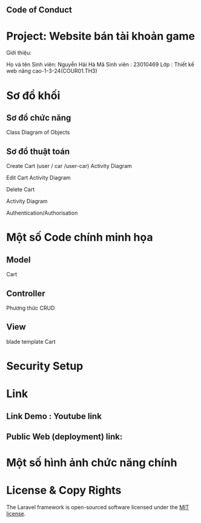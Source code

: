 ## Code of Conduct

# Project: Website bán tài khoản game
Giới thiệu:

Họ và tên Sinh viên: Nguyễn Hải Hà
Mã Sinh viên : 23010469
Lớp : Thiết kế web nâng cao-1-3-24(COUR01.TH3)
# Sơ đồ khối

## Sơ đồ chức năng

Class Diagram of Objects

## Sơ đồ thuật toán

Create Cart (user / car /user-car)
Activity Diagram

Edit Cart
Activity Diagram

Delete Cart

Activity Diagram

Authentication/Authorisation


# Một số Code chính minh họa

## Model
Cart
## Controller
Phương thức CRUD

## View
blade template Cart

# Security Setup

# Link
## Link Demo : Youtube link
## Public Web (deployment) link: 

# Một số hình ảnh chức năng chính






# License & Copy Rights
The Laravel framework is open-sourced software licensed under the [MIT license](https://opensource.org/licenses/MIT).
